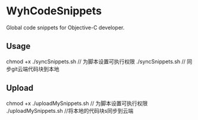 # WyhCodeSnippets
Global code snippets for Objective-C developer.



## Usage 

chmod +x ./syncSnippets.sh // 为脚本设置可执行权限
./syncSnippets.sh // 同步git云端代码块到本地


## Upload

chmod +x ./uploadMySnippets.sh // 为脚本设置可执行权限
./uploadMySnippets.sh //将本地的代码块s同步到云端
